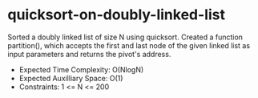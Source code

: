 # quicksort-on-doubly-linked-list
Sorted a doubly linked list of size N using quicksort. 
Created a function partition(), which accepts the first and last node of the given linked list as input parameters and returns the pivot's address. 
* Expected Time Complexity: O(NlogN)
* Expected Auxilliary Space: O(1)
* Constraints: 1 &lt;= N &lt;= 200
